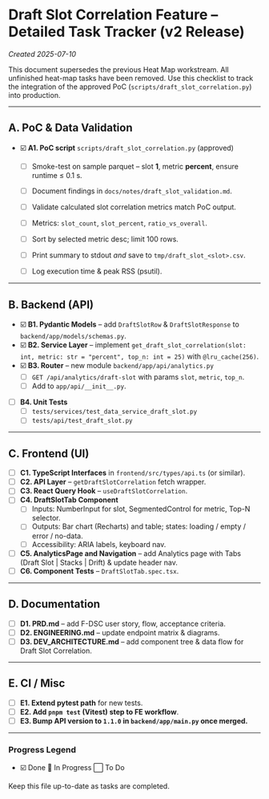 # Draft Slot Correlation Feature – Detailed Task Tracker (v2 Release)
*Created 2025-07-10*

This document supersedes the previous Heat Map workstream. All unfinished heat-map tasks have been removed. Use this checklist to track the integration of the approved PoC (`scripts/draft_slot_correlation.py`) into production.

---

## A. PoC & Data Validation
- ☑️ **A1. PoC script** `scripts/draft_slot_correlation.py` (approved)
  - [ ] Smoke-test on sample parquet – slot **1**, metric **percent**, ensure runtime ≤ 0.1 s.
  - [ ] Document findings in `docs/notes/draft_slot_validation.md`.
  - [ ] Validate calculated slot correlation metrics match PoC output.
  - [ ] Metrics: `slot_count`, `slot_percent`, `ratio_vs_overall`.
  - [ ] Sort by selected metric desc; limit 100 rows.
  - [ ] Print summary to stdout *and* save to `tmp/draft_slot_<slot>.csv`.
  - [ ] Log execution time & peak RSS (psutil).



---

## B. Backend (API)
- ☑️ **B1. Pydantic Models** – add `DraftSlotRow` & `DraftSlotResponse` to `backend/app/models/schemas.py`.
- ☑️ **B2. Service Layer** – implement `get_draft_slot_correlation(slot: int, metric: str = "percent", top_n: int = 25)` with `@lru_cache(256)`.
- ☑️ **B3. Router** – new module `backend/app/api/analytics.py`
  - [ ] `GET /api/analytics/draft-slot` with params `slot`, `metric`, `top_n`.
  - [ ] Add to `app/api/__init__.py`.
- [ ] **B4. Unit Tests**
  - [ ] `tests/services/test_data_service_draft_slot.py`
  - [ ] `tests/api/test_draft_slot.py`

---

## C. Frontend (UI)
- [ ] **C1. TypeScript Interfaces** in `frontend/src/types/api.ts` (or similar).
- [ ] **C2. API Layer** – `getDraftSlotCorrelation` fetch wrapper.
- [ ] **C3. React Query Hook** – `useDraftSlotCorrelation`.
- [ ] **C4. DraftSlotTab Component**
  - [ ] Inputs: NumberInput for slot, SegmentedControl for metric, Top-N selector.
  - [ ] Outputs: Bar chart (Recharts) and table; states: loading / empty / error / no-data.
  - [ ] Accessibility: ARIA labels, keyboard nav.
- [ ] **C5. AnalyticsPage and Navigation** – add Analytics page with Tabs (Draft Slot | Stacks | Drift) & update header nav.
- [ ] **C6. Component Tests** – `DraftSlotTab.spec.tsx`.

---

## D. Documentation
- [ ] **D1. PRD.md** – add F-DSC user story, flow, acceptance criteria.
- [ ] **D2. ENGINEERING.md** – update endpoint matrix & diagrams.
- [ ] **D3. DEV_ARCHITECTURE.md** – add component tree & data flow for Draft Slot Correlation.

---

## E. CI / Misc
- [ ] **E1. Extend pytest path** for new tests.
- [ ] **E2. Add `pnpm test` (Vitest) step to FE workflow**.
- [ ] **E3. Bump API version to `1.1.0` in `backend/app/main.py` once merged.**

---

### Progress Legend
- ☑️ Done   🔄 In Progress   ⬜ To Do

Keep this file up-to-date as tasks are completed.
